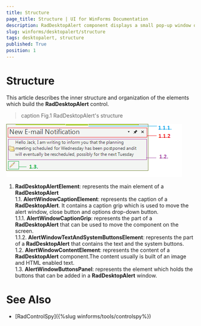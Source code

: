```yaml
---
title: Structure
page_title: Structure | UI for WinForms Documentation
description: RadDesktopAlert component displays a small pop-up window on the screen to notify the user that a specific event has occurred in the application. 
slug: winforms/desktopalert/structure
tags: desktopalert, structure
published: True
position: 1
---
```


# Structure

This article describes the inner structure and organization of the elements which build the __RadDesktopAlert__ control.

>caption Fig.1 RadDesktopAlert's structure

![desktopalert-structure 001](images/desktopalert-structure001.png)


1. __RadDesktopAlertElement__: represents the main element of a __RadDesktopAlert__ <br>
	1\.1\. __AlertWindowCaptionElement__: represents the caption of a __RadDesktopAlert__. It contains a caption grip which is used to move the alert window, close button and options drop-down button.<br>
		 1\.1\.1\. __AlertWindowCaptionGrip__: represents the part of a __RadDesktopAlert__ that can be used to move the component on the screen.<br>
		 1\.1\.2\. __AlertWindowTextAndSystemButtonsElement__: represents the part of a __RadDesktopAlert__ that contains the text and the system buttons.<br>
	1\.2\. __AlertWindowContentElement__: represents the content of a __RadDesktopAlert__ component.The content usually is built of an image and HTML enabled text. <br>
	1\.3\. __AlertWindowButtonsPanel__: represents the element which holds the buttons that can be added in a __RadDesktopAlert__ window.<br>

# See Also

* [RadControlSpy]({%slug winforms/tools/controlspy%})
